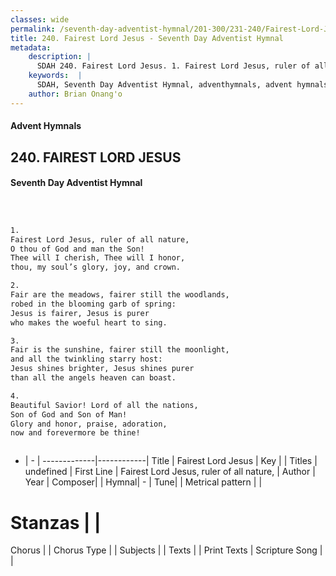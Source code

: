 ```yaml
---
classes: wide
permalink: /seventh-day-adventist-hymnal/201-300/231-240/Fairest-Lord-Jesus/
title: 240. Fairest Lord Jesus - Seventh Day Adventist Hymnal
metadata:
    description: |
      SDAH 240. Fairest Lord Jesus. 1. Fairest Lord Jesus, ruler of all nature, O thou of God and man the Son! Thee will I cherish, Thee will I honor, thou, my soul’s glory, joy, and crown.
    keywords:  |
      SDAH, Seventh Day Adventist Hymnal, adventhymnals, advent hymnals, Fairest Lord Jesus, Fairest Lord Jesus, ruler of all nature, 
    author: Brian Onang'o
---
```


#### Advent Hymnals
## 240. FAIREST LORD JESUS
#### Seventh Day Adventist Hymnal

```txt



1.
Fairest Lord Jesus, ruler of all nature,
O thou of God and man the Son!
Thee will I cherish, Thee will I honor,
thou, my soul’s glory, joy, and crown.

2.
Fair are the meadows, fairer still the woodlands,
robed in the blooming garb of spring:
Jesus is fairer, Jesus is purer
who makes the woeful heart to sing.

3.
Fair is the sunshine, fairer still the moonlight,
and all the twinkling starry host:
Jesus shines brighter, Jesus shines purer
than all the angels heaven can boast.

4.
Beautiful Savior! Lord of all the nations,
Son of God and Son of Man!
Glory and honor, praise, adoration,
now and forevermore be thine!



```

- |   -  |
-------------|------------|
Title | Fairest Lord Jesus |
Key |  |
Titles | undefined |
First Line | Fairest Lord Jesus, ruler of all nature, |
Author | 
Year | 
Composer|  |
Hymnal|  - |
Tune|  |
Metrical pattern | |
# Stanzas |  |
Chorus |  |
Chorus Type |  |
Subjects |  |
Texts |  |
Print Texts | 
Scripture Song |  |
  
